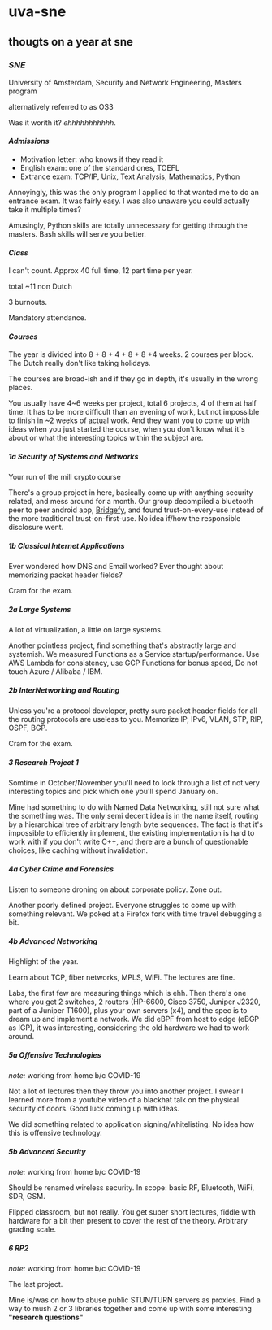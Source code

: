 # uva-sne

## thougts on a year at sne

### _SNE_

University of Amsterdam,
Security and Network Engineering,
Masters program

alternatively referred to as OS3

Was it worith it?
_ehhhhhhhhhhh_.

#### _Admissions_

- Motivation letter: who knows if they read it
- English exam: one of the standard ones, TOEFL
- Extrance exam: TCP/IP, Unix, Text Analysis, Mathematics, Python

Annoyingly, this was the only program I applied to that wanted me to do an entrance exam.
It was fairly easy.
I was also unaware you could actually take it multiple times?

Amusingly, Python skills are totally unnecessary for getting through the masters.
Bash skills will serve you better.

#### _Class_

I can't count.
Approx 40 full time, 12 part time per year.

total ~11 non Dutch

3 burnouts.

Mandatory attendance.

#### _Courses_

The year is divided into 8 + 8 + 4 + 8 + 8 +4 weeks.
2 courses per block. The Dutch really don't like taking holidays.

The courses are broad-ish and if they go in depth,
it's usually in the wrong places.

You usually have 4~6 weeks per project,
total 6 projects, 4 of them at half time.
It has to be more difficult than an evening of work,
but not impossible to finish in ~2 weeks of actual work.
And they want you to come up with ideas when you just started the course,
when you don't know what it's about
or what the interesting topics within the subject are.

##### _1a_ Security of Systems and Networks

Your run of the mill crypto course

There's a group project in here,
basically come up with anything security related,
and mess around for a month.
Our group decompiled a bluetooth peer to peer android app,
[Bridgefy](https://play.google.com/store/apps/details?id=me.bridgefy.main&hl=en),
and found trust-on-every-use instead of the more traditional trust-on-first-use.
No idea if/how the responsible disclosure went.

##### _1b_ Classical Internet Applications

Ever wondered how DNS and Email worked?
Ever thought about memorizing packet header fields?

Cram for the exam.

##### _2a_ Large Systems

A lot of virtualization, a little on large systems.

Another pointless project,
find something that's abstractly large and systemish.
We measured Functions as a Service startup/performance.
Use AWS Lambda for consistency,
use GCP Functions for bonus speed,
Do not touch Azure / Alibaba / IBM.

##### _2b_ InterNetworking and Routing

Unless you're a protocol developer,
pretty sure packet header fields for all the routing protocols are useless to you.
Memorize IP, IPv6, VLAN, STP, RIP, OSPF, BGP.

Cram for the exam.

##### _3_ Research Project 1

Somtime in October/November you'll need to look through a list of not very interesting topics
and pick which one you'll spend January on.

Mine had something to do with Named Data Networking,
still not sure what the something was.
The only semi decent idea is in the name itself,
routing by a hierarchical tree of arbitrary length byte sequences.
The fact is that it's impossible to efficiently implement,
the existing implementation is hard to work with if you don't write C++,
and there are a bunch of questionable choices,
like caching without invalidation.

##### _4a_ Cyber Crime and Forensics

Listen to someone droning on about corporate policy.
Zone out.

Another poorly defined project.
Everyone struggles to come up with something relevant.
We poked at a Firefox fork with time travel debugging a bit.

##### _4b_ Advanced Networking

Highlight of the year.

Learn about TCP, fiber networks, MPLS, WiFi.
The lectures are fine.

Labs, the first few are measuring things which is ehh.
Then there's one where you get 2 switches, 2 routers
(HP-6600, Cisco 3750, Juniper J2320, part of a Juniper T1600),
plus your own servers (x4),
and the spec is to dream up and implement a network.
We did eBPF from host to edge (eBGP as IGP),
it was interesting, considering the old hardware we had to work around.

##### _5a_ Offensive Technologies

_note:_ working from home b/c COVID-19

Not a lot of lectures then they throw you into another project.
I swear I learned more from a youtube video of a blackhat talk on the physical security of doors.
Good luck coming up with ideas.

We did something related to application signing/whitelisting.
No idea how this is offensive technology.

##### _5b_ Advanced Security

_note:_ working from home b/c COVID-19

Should be renamed wireless security.
In scope: basic RF, Bluetooth, WiFi, SDR, GSM.

Flipped classroom, but not really.
You get super short lectures, fiddle with hardware for a bit
then present to cover the rest of the theory.
Arbitrary grading scale.

##### _6_ RP2

_note:_ working from home b/c COVID-19

The last project.

Mine is/was on how to abuse public STUN/TURN servers as proxies.
Find a way to mush 2 or 3 libraries together and come up with some interesting **"research questions"**

